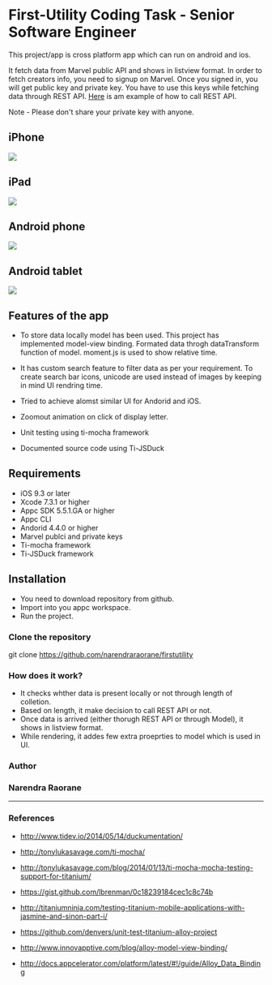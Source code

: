 First-Utility Coding Task - Senior Software Engineer
======================================================

This project/app is cross platform app which can run on android and ios.

It fetch data from Marvel public API and shows in listview format. In order to fetch creators info, you need to signup on Marvel. Once you signed in, you will get public key and private key. You have to use this keys while fetching data through REST API. [Here](https://developer.marvel.com/documentation/getting_started) is am example of how to call REST API.

Note - Please don't share your private key with anyone.

## iPhone

![](First-Utility-iPhone.gif)

## iPad

![](First-Utility-iPad.gif)

## Android phone

![](First-Utility-AndroidPhone.gif)

## Android tablet

![](https://imgflip.com/gif/1kv377.gif)

## Features of the app   

* To store data locally model has been used. This project has implemented model-view binding. Formated data throgh dataTransform function of model. moment.js is used to show relative time.

* It has custom search feature to filter data as per your requirement. To create search bar icons, unicode are used instead of images by keeping in mind UI rendring time.

* Tried to achieve alomst similar UI for Andorid and iOS.

* Zoomout animation on click of display letter.

* Unit testing using ti-mocha framework

* Documented source code using Ti-JSDuck

## Requirements   

* iOS 9.3 or later
* Xcode 7.3.1 or higher
* Appc SDK 5.5.1.GA or higher
* Appc CLI 
* Andorid 4.4.0 or higher
* Marvel publci and private keys
* Ti-mocha framework
* Ti-JSDuck framework

## Installation

* You need to download repository from github.
* Import into you appc workspace.
* Run the project.

### Clone the repository
git clone https://github.com/narendraraorane/firstutility

### How does it work? ###

* It checks whther data is present locally or not through length of colletion.
* Based on length, it make decision to call REST API or not.
* Once data is arrived (either thorugh REST API or through Model), it shows in listview format.
* While rendering, it addes few extra proeprties to model which is used in UI.

### Author

### Narendra Raorane ###
------------------------

### References ###

* http://www.tidev.io/2014/05/14/duckumentation/

* http://tonylukasavage.com/ti-mocha/

* http://tonylukasavage.com/blog/2014/01/13/ti-mocha-mocha-testing-support-for-titanium/

* https://gist.github.com/lbrenman/0c18239184cec1c8c74b

* http://titaniumninja.com/testing-titanium-mobile-applications-with-jasmine-and-sinon-part-i/

* https://github.com/denvers/unit-test-titanium-alloy-project

* http://www.innovapptive.com/blog/alloy-model-view-binding/

* http://docs.appcelerator.com/platform/latest/#!/guide/Alloy_Data_Binding
